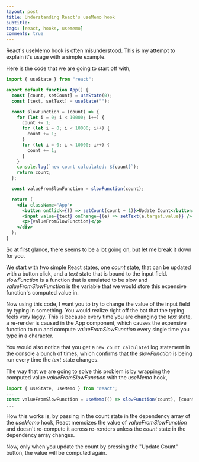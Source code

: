 ```yaml
---
layout: post
title: Understanding React's useMemo hook
subtitle:
tags: [react, hooks, usememo]
comments: true
---
```


React's useMemo hook is often misunderstood. This is my attempt to explain it's usage with a simple example.

Here is the code that we are going to start off with,

```jsx
import { useState } from "react";

export default function App() {
  const [count, setCount] = useState(0);
  const [text, setText] = useState("");

  const slowFunction = (count) => {
    for (let i = 0; i < 10000; i++) {
      count += 1;
      for (let i = 0; i < 10000; i++) {
        count += 1;
      }
      for (let i = 0; i < 10000; i++) {
        count += 1;
      }
    }
    console.log(`new count calculated: ${count}`);
    return count;
  };

  const valueFromSlowFunction = slowFunction(count);

  return (
    <div className="App">
      <button onClick={() => setCount(count + 1)}>Update Count</button>
      <input value={text} onChange={(e) => setText(e.target.value)} />
      <p>{valueFromSlowFunction}</p>
    </div>
  );
}
```

So at first glance, there seems to be a lot going on, but let me break it down for you.

We start with two simple React states, one _count_ state, that can be updated with a button click, and a _text_ state that is bound to the input field. _slowFunction_ is a function that is emulated to be slow and _valueFromSlowFunction_ is the variable that we would store this expensive function's computed value in.

Now using this code, I want you to try to change the value of the input field by typing in something. You would realize right off the bat that the typing feels very laggy. This is because every time you are changing the _text_ state, a re-render is caused in the App component, which causes the expensive function to run and compute _valueFromSlowFunction_ every single time you type in a character.

You would also notice that you get a `new count calculated` log statement in the console a bunch of times, which confirms that the _slowFunction_ is being run every time the _text_ state changes.

The way that we are going to solve this problem is by wrapping the computed value _valueFromSlowFunction_ with the _useMemo_ hook,

```jsx
import { useState, useMemo } from "react";
...
const valueFromSlowFunction = useMemo(() => slowFunction(count), [count]);
...
```

How this works is, by passing in the count state in the dependency array of the _useMemo_ hook, React memoizes the value of _valueFromSlowFunction_ and doesn't re-compute it across re-renders unless the _count_ state in the dependency array changes.

Now, only when you update the count by pressing the "Update Count" button, the value will be computed again.
